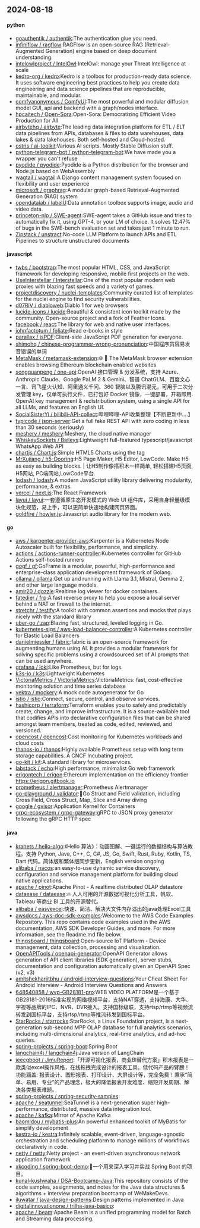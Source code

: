## 2024-08-18

#### python
* [goauthentik / authentik](https://github.com/goauthentik/authentik):The authentication glue you need.
* [infiniflow / ragflow](https://github.com/infiniflow/ragflow):RAGFlow is an open-source RAG (Retrieval-Augmented Generation) engine based on deep document understanding.
* [intelowlproject / IntelOwl](https://github.com/intelowlproject/IntelOwl):IntelOwl: manage your Threat Intelligence at scale
* [kedro-org / kedro](https://github.com/kedro-org/kedro):Kedro is a toolbox for production-ready data science. It uses software engineering best practices to help you create data engineering and data science pipelines that are reproducible, maintainable, and modular.
* [comfyanonymous / ComfyUI](https://github.com/comfyanonymous/ComfyUI):The most powerful and modular diffusion model GUI, api and backend with a graph/nodes interface.
* [hpcaitech / Open-Sora](https://github.com/hpcaitech/Open-Sora):Open-Sora: Democratizing Efficient Video Production for All
* [airbytehq / airbyte](https://github.com/airbytehq/airbyte):The leading data integration platform for ETL / ELT data pipelines from APIs, databases & files to data warehouses, data lakes & data lakehouses. Both self-hosted and Cloud-hosted.
* [ostris / ai-toolkit](https://github.com/ostris/ai-toolkit):Various AI scripts. Mostly Stable Diffusion stuff.
* [python-telegram-bot / python-telegram-bot](https://github.com/python-telegram-bot/python-telegram-bot):We have made you a wrapper you can't refuse
* [pyodide / pyodide](https://github.com/pyodide/pyodide):Pyodide is a Python distribution for the browser and Node.js based on WebAssembly
* [wagtail / wagtail](https://github.com/wagtail/wagtail):A Django content management system focused on flexibility and user experience
* [microsoft / graphrag](https://github.com/microsoft/graphrag):A modular graph-based Retrieval-Augmented Generation (RAG) system
* [opendatalab / labelU](https://github.com/opendatalab/labelU):Data annotation toolbox supports image, audio and video data.
* [princeton-nlp / SWE-agent](https://github.com/princeton-nlp/SWE-agent):SWE-agent takes a GitHub issue and tries to automatically fix it, using GPT-4, or your LM of choice. It solves 12.47% of bugs in the SWE-bench evaluation set and takes just 1 minute to run.
* [Zipstack / unstract](https://github.com/Zipstack/unstract):No-code LLM Platform to launch APIs and ETL Pipelines to structure unstructured documents

#### javascript
* [twbs / bootstrap](https://github.com/twbs/bootstrap):The most popular HTML, CSS, and JavaScript framework for developing responsive, mobile first projects on the web.
* [UseInterstellar / Interstellar](https://github.com/UseInterstellar/Interstellar):One of the most popular modern web proxies with blazing fast speeds and a variety of games.
* [projectdiscovery / nuclei-templates](https://github.com/projectdiscovery/nuclei-templates):Community curated list of templates for the nuclei engine to find security vulnerabilities.
* [d07RiV / diabloweb](https://github.com/d07RiV/diabloweb):Diablo 1 for web browsers
* [lucide-icons / lucide](https://github.com/lucide-icons/lucide):Beautiful & consistent icon toolkit made by the community. Open-source project and a fork of Feather Icons.
* [facebook / react](https://github.com/facebook/react):The library for web and native user interfaces.
* [johnfactotum / foliate](https://github.com/johnfactotum/foliate):Read e-books in style
* [parallax / jsPDF](https://github.com/parallax/jsPDF):Client-side JavaScript PDF generation for everyone.
* [shimohq / chinese-programmer-wrong-pronunciation](https://github.com/shimohq/chinese-programmer-wrong-pronunciation):中国程序员容易发音错误的单词
* [MetaMask / metamask-extension](https://github.com/MetaMask/metamask-extension):🌐 🔌 The MetaMask browser extension enables browsing Ethereum blockchain enabled websites
* [songquanpeng / one-api](https://github.com/songquanpeng/one-api):OpenAI 接口管理 & 分发系统，支持 Azure、Anthropic Claude、Google PaLM 2 & Gemini、智谱 ChatGLM、百度文心一言、讯飞星火认知、阿里通义千问、360 智脑以及腾讯混元，可用于二次分发管理 key，仅单可执行文件，已打包好 Docker 镜像，一键部署，开箱即用. OpenAI key management & redistribution system, using a single API for all LLMs, and features an English UI.
* [SocialSisterYi / bilibili-API-collect](https://github.com/SocialSisterYi/bilibili-API-collect):哔哩哔哩-API收集整理【不断更新中....】
* [typicode / json-server](https://github.com/typicode/json-server):Get a full fake REST API with zero coding in less than 30 seconds (seriously)
* [meshery / meshery](https://github.com/meshery/meshery):Meshery, the cloud native manager
* [WhiskeySockets / Baileys](https://github.com/WhiskeySockets/Baileys):Lightweight full-featured typescript/javascript WhatsApp Web API
* [chartjs / Chart.js](https://github.com/chartjs/Chart.js):Simple HTML5 Charts using the <canvas> tag
* [MrXujiang / h5-Dooring](https://github.com/MrXujiang/h5-Dooring):H5 Page Maker, H5 Editor, LowCode. Make H5 as easy as building blocks. | 让H5制作像搭积木一样简单, 轻松搭建H5页面, H5网站, PC端网站,LowCode平台.
* [lodash / lodash](https://github.com/lodash/lodash):A modern JavaScript utility library delivering modularity, performance, & extras.
* [vercel / next.js](https://github.com/vercel/next.js):The React Framework
* [layui / layui](https://github.com/layui/layui):一套遵循原生态开发模式的 Web UI 组件库，采用自身轻量级模块化规范，易上手，可以更简单快速地构建网页界面。
* [goldfire / howler.js](https://github.com/goldfire/howler.js):Javascript audio library for the modern web.

#### go
* [aws / karpenter-provider-aws](https://github.com/aws/karpenter-provider-aws):Karpenter is a Kubernetes Node Autoscaler built for flexibility, performance, and simplicity.
* [actions / actions-runner-controller](https://github.com/actions/actions-runner-controller):Kubernetes controller for GitHub Actions self-hosted runners
* [gogf / gf](https://github.com/gogf/gf):GoFrame is a modular, powerful, high-performance and enterprise-class application development framework of Golang.
* [ollama / ollama](https://github.com/ollama/ollama):Get up and running with Llama 3.1, Mistral, Gemma 2, and other large language models.
* [amir20 / dozzle](https://github.com/amir20/dozzle):Realtime log viewer for docker containers.
* [fatedier / frp](https://github.com/fatedier/frp):A fast reverse proxy to help you expose a local server behind a NAT or firewall to the internet.
* [stretchr / testify](https://github.com/stretchr/testify):A toolkit with common assertions and mocks that plays nicely with the standard library
* [uber-go / zap](https://github.com/uber-go/zap):Blazing fast, structured, leveled logging in Go.
* [kubernetes-sigs / aws-load-balancer-controller](https://github.com/kubernetes-sigs/aws-load-balancer-controller):A Kubernetes controller for Elastic Load Balancers
* [danielmiessler / fabric](https://github.com/danielmiessler/fabric):fabric is an open-source framework for augmenting humans using AI. It provides a modular framework for solving specific problems using a crowdsourced set of AI prompts that can be used anywhere.
* [grafana / loki](https://github.com/grafana/loki):Like Prometheus, but for logs.
* [k3s-io / k3s](https://github.com/k3s-io/k3s):Lightweight Kubernetes
* [VictoriaMetrics / VictoriaMetrics](https://github.com/VictoriaMetrics/VictoriaMetrics):VictoriaMetrics: fast, cost-effective monitoring solution and time series database
* [vektra / mockery](https://github.com/vektra/mockery):A mock code autogenerator for Go
* [istio / istio](https://github.com/istio/istio):Connect, secure, control, and observe services.
* [hashicorp / terraform](https://github.com/hashicorp/terraform):Terraform enables you to safely and predictably create, change, and improve infrastructure. It is a source-available tool that codifies APIs into declarative configuration files that can be shared amongst team members, treated as code, edited, reviewed, and versioned.
* [opencost / opencost](https://github.com/opencost/opencost):Cost monitoring for Kubernetes workloads and cloud costs
* [thanos-io / thanos](https://github.com/thanos-io/thanos):Highly available Prometheus setup with long term storage capabilities. A CNCF Incubating project.
* [go-kit / kit](https://github.com/go-kit/kit):A standard library for microservices.
* [labstack / echo](https://github.com/labstack/echo):High performance, minimalist Go web framework
* [erigontech / erigon](https://github.com/erigontech/erigon):Ethereum implementation on the efficiency frontier https://erigon.gitbook.io
* [prometheus / alertmanager](https://github.com/prometheus/alertmanager):Prometheus Alertmanager
* [go-playground / validator](https://github.com/go-playground/validator):💯Go Struct and Field validation, including Cross Field, Cross Struct, Map, Slice and Array diving
* [google / gvisor](https://github.com/google/gvisor):Application Kernel for Containers
* [grpc-ecosystem / grpc-gateway](https://github.com/grpc-ecosystem/grpc-gateway):gRPC to JSON proxy generator following the gRPC HTTP spec

#### java
* [krahets / hello-algo](https://github.com/krahets/hello-algo):《Hello 算法》：动画图解、一键运行的数据结构与算法教程。支持 Python, Java, C++, C, C#, JS, Go, Swift, Rust, Ruby, Kotlin, TS, Dart 代码。简体版和繁体版同步更新，English version ongoing
* [alibaba / nacos](https://github.com/alibaba/nacos):an easy-to-use dynamic service discovery, configuration and service management platform for building cloud native applications.
* [apache / pinot](https://github.com/apache/pinot):Apache Pinot - A realtime distributed OLAP datastore
* [dataease / dataease](https://github.com/dataease/dataease):🔥 人人可用的开源数据可视化分析工具，帆软、Tableau 等商业 BI 工具的开源替代。
* [alibaba / easyexcel](https://github.com/alibaba/easyexcel):快速、简洁、解决大文件内存溢出的java处理Excel工具
* [awsdocs / aws-doc-sdk-examples](https://github.com/awsdocs/aws-doc-sdk-examples):Welcome to the AWS Code Examples Repository. This repo contains code examples used in the AWS documentation, AWS SDK Developer Guides, and more. For more information, see the Readme.md file below.
* [thingsboard / thingsboard](https://github.com/thingsboard/thingsboard):Open-source IoT Platform - Device management, data collection, processing and visualization.
* [OpenAPITools / openapi-generator](https://github.com/OpenAPITools/openapi-generator):OpenAPI Generator allows generation of API client libraries (SDK generation), server stubs, documentation and configuration automatically given an OpenAPI Spec (v2, v3)
* [amitshekhariitbhu / android-interview-questions](https://github.com/amitshekhariitbhu/android-interview-questions):Your Cheat Sheet For Android Interview - Android Interview Questions and Answers
* [648540858 / wvp-GB28181-pro](https://github.com/648540858/wvp-GB28181-pro):WEB VIDEO PLATFORM是一个基于GB28181-2016标准实现的网络视频平台，支持NAT穿透，支持海康、大华、宇视等品牌的IPC、NVR、DVR接入。支持国标级联，支持rtsp/rtmp等视频流转发到国标平台，支持rtsp/rtmp等推流转发到国标平台。
* [StarRocks / starrocks](https://github.com/StarRocks/starrocks):StarRocks, a Linux Foundation project, is a next-generation sub-second MPP OLAP database for full analytics scenarios, including multi-dimensional analytics, real-time analytics, and ad-hoc queries.
* [spring-projects / spring-boot](https://github.com/spring-projects/spring-boot):Spring Boot
* [langchain4j / langchain4j](https://github.com/langchain4j/langchain4j):Java version of LangChain
* [jeecgboot / JimuReport](https://github.com/jeecgboot/JimuReport):「开源可视化报表，商业BI替代方案」积木报表是一款类似excel操作风格，在线拖拽完成设计的报表工具。低代码产品的臂膀！功能涵盖: 报表设计、图形报表、打印设计、大屏设计等，完全免费！秉承“简单、易用、专业”的产品理念，极大的降低报表开发难度、缩短开发周期、解决各类报表难题。
* [spring-projects / spring-security-samples](https://github.com/spring-projects/spring-security-samples):
* [apache / seatunnel](https://github.com/apache/seatunnel):SeaTunnel is a next-generation super high-performance, distributed, massive data integration tool.
* [apache / kafka](https://github.com/apache/kafka):Mirror of Apache Kafka
* [baomidou / mybatis-plus](https://github.com/baomidou/mybatis-plus):An powerful enhanced toolkit of MyBatis for simplify development
* [kestra-io / kestra](https://github.com/kestra-io/kestra):Infinitely scalable, event-driven, language-agnostic orchestration and scheduling platform to manage millions of workflows declaratively in code.
* [netty / netty](https://github.com/netty/netty):Netty project - an event-driven asynchronous network application framework
* [xkcoding / spring-boot-demo](https://github.com/xkcoding/spring-boot-demo):🚀一个用来深入学习并实战 Spring Boot 的项目。
* [kunal-kushwaha / DSA-Bootcamp-Java](https://github.com/kunal-kushwaha/DSA-Bootcamp-Java):This repository consists of the code samples, assignments, and notes for the Java data structures & algorithms + interview preparation bootcamp of WeMakeDevs.
* [iluwatar / java-design-patterns](https://github.com/iluwatar/java-design-patterns):Design patterns implemented in Java
* [digitalinnovationone / trilha-java-basico](https://github.com/digitalinnovationone/trilha-java-basico):
* [apache / beam](https://github.com/apache/beam):Apache Beam is a unified programming model for Batch and Streaming data processing.
